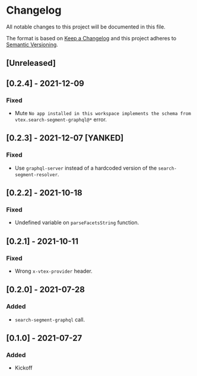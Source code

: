 # Changelog

All notable changes to this project will be documented in this file.

The format is based on [Keep a Changelog](http://keepachangelog.com/en/1.0.0/)
and this project adheres to [Semantic Versioning](http://semver.org/spec/v2.0.0.html).

## [Unreleased]

## [0.2.4] - 2021-12-09

### Fixed
- Mute `No app installed in this workspace implements the schema from vtex.search-segment-graphql@*` error.

## [0.2.3] - 2021-12-07 [YANKED]

### Fixed
- Use `graphql-server` instead of a hardcoded version of the `search-segment-resolver`.

## [0.2.2] - 2021-10-18

### Fixed
- Undefined variable on `parseFacetsString` function.

## [0.2.1] - 2021-10-11

### Fixed
- Wrong `x-vtex-provider` header.

## [0.2.0] - 2021-07-28

### Added
- `search-segment-graphql` call.

## [0.1.0] - 2021-07-27
### Added
- Kickoff
